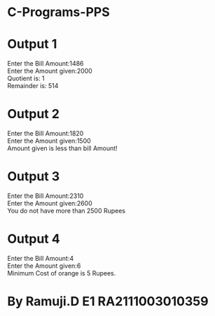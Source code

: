 # C-Programs-PPS

# Output 1

Enter the Bill Amount:1486</br>
Enter the Amount given:2000</br>
Quotient is: 1</br>
Remainder is: 514</br>

# Output 2

Enter the Bill Amount:1820</br>
Enter the Amount given:1500</br>
Amount given is less than bill Amount!</br>

# Output 3

Enter the Bill Amount:2310</br>
Enter the Amount given:2600</br>
You do not have more than 2500 Rupees</br>

# Output 4

Enter the Bill Amount:4</br>
Enter the Amount given:6</br>
Minimum Cost of orange is 5 Rupees.</br>

# By Ramuji.D E1 RA2111003010359


